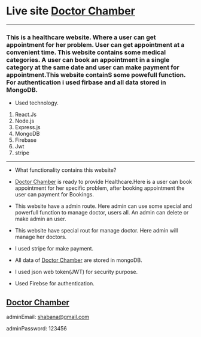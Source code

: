 # Live site [Doctor Chamber](https://doctorchamber-ae2a3.web.app/)
--- 
### This is a healthcare website. Where a user can get appointment for her problem. User can get appointment at a convenient time. This website contains some medical categories. A user can book an appointment in a single category at the same date and user can make payment for appointment.This website containS some powefull function. For authentication i used firbase and all data stored in MongoDB.
  

* Used technology.
1. React.Js
2. Node.js
3. Express.js
4. MongoDB
5. Firebase
6. Jwt
7. stripe
 ---
* What functionality contains this website?
* [Doctor Chamber](https://doctorchamber-ae2a3.web.app/) is ready to provide Healthcare.Here is a user can book appointment for her specific problem, after booking appointment the user can payment for Bookings.

* This website have a admin route. Here admin can use some special and powerfull function to manage doctor, users all. An admin can delete or make admin an user. 

* This website have special rout for manage doctor. Here admin will manage her doctors.

* I used stripe for make payment. 

* All data of [Doctor Chamber](https://doctorchamber-ae2a3.web.app/) are stored in mongoDB. 

* I used json web token(JWT) for security purpose.

* Used Firebse for authentication.

## [Doctor Chamber](https://doctorchamber-ae2a3.web.app/)


adminEmail: <shabana@gmail.com>

adminPassword: 123456